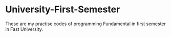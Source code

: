 # University-First-Semester
These are my practise codes of programming Fundamental in first semester in Fast University.
